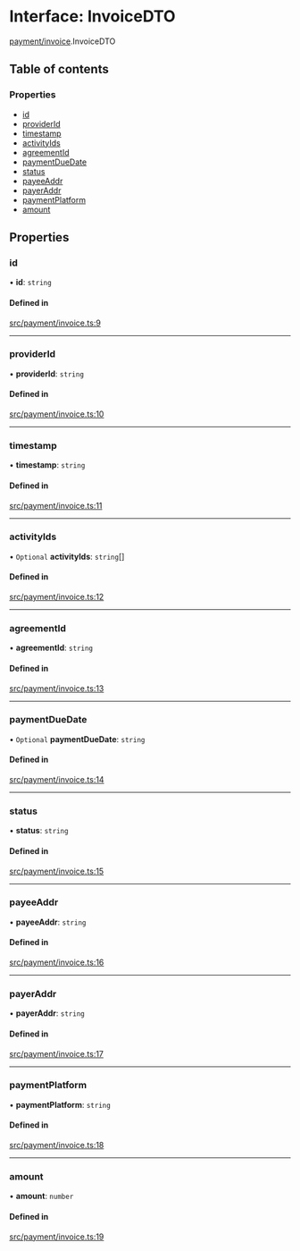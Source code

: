 # Interface: InvoiceDTO

[payment/invoice](../modules/payment_invoice).InvoiceDTO

## Table of contents

### Properties

- [id](payment_invoice.InvoiceDTO#id)
- [providerId](payment_invoice.InvoiceDTO#providerid)
- [timestamp](payment_invoice.InvoiceDTO#timestamp)
- [activityIds](payment_invoice.InvoiceDTO#activityids)
- [agreementId](payment_invoice.InvoiceDTO#agreementid)
- [paymentDueDate](payment_invoice.InvoiceDTO#paymentduedate)
- [status](payment_invoice.InvoiceDTO#status)
- [payeeAddr](payment_invoice.InvoiceDTO#payeeaddr)
- [payerAddr](payment_invoice.InvoiceDTO#payeraddr)
- [paymentPlatform](payment_invoice.InvoiceDTO#paymentplatform)
- [amount](payment_invoice.InvoiceDTO#amount)

## Properties

### id

• **id**: `string`

#### Defined in

[src/payment/invoice.ts:9](https://github.com/golemfactory/yajsapi/blob/7987f19/src/payment/invoice.ts#L9)

___

### providerId

• **providerId**: `string`

#### Defined in

[src/payment/invoice.ts:10](https://github.com/golemfactory/yajsapi/blob/7987f19/src/payment/invoice.ts#L10)

___

### timestamp

• **timestamp**: `string`

#### Defined in

[src/payment/invoice.ts:11](https://github.com/golemfactory/yajsapi/blob/7987f19/src/payment/invoice.ts#L11)

___

### activityIds

• `Optional` **activityIds**: `string`[]

#### Defined in

[src/payment/invoice.ts:12](https://github.com/golemfactory/yajsapi/blob/7987f19/src/payment/invoice.ts#L12)

___

### agreementId

• **agreementId**: `string`

#### Defined in

[src/payment/invoice.ts:13](https://github.com/golemfactory/yajsapi/blob/7987f19/src/payment/invoice.ts#L13)

___

### paymentDueDate

• `Optional` **paymentDueDate**: `string`

#### Defined in

[src/payment/invoice.ts:14](https://github.com/golemfactory/yajsapi/blob/7987f19/src/payment/invoice.ts#L14)

___

### status

• **status**: `string`

#### Defined in

[src/payment/invoice.ts:15](https://github.com/golemfactory/yajsapi/blob/7987f19/src/payment/invoice.ts#L15)

___

### payeeAddr

• **payeeAddr**: `string`

#### Defined in

[src/payment/invoice.ts:16](https://github.com/golemfactory/yajsapi/blob/7987f19/src/payment/invoice.ts#L16)

___

### payerAddr

• **payerAddr**: `string`

#### Defined in

[src/payment/invoice.ts:17](https://github.com/golemfactory/yajsapi/blob/7987f19/src/payment/invoice.ts#L17)

___

### paymentPlatform

• **paymentPlatform**: `string`

#### Defined in

[src/payment/invoice.ts:18](https://github.com/golemfactory/yajsapi/blob/7987f19/src/payment/invoice.ts#L18)

___

### amount

• **amount**: `number`

#### Defined in

[src/payment/invoice.ts:19](https://github.com/golemfactory/yajsapi/blob/7987f19/src/payment/invoice.ts#L19)
